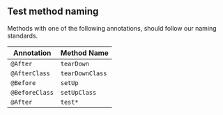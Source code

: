 ## Test method naming

Methods with one of the following annotations, should follow our naming
standards.

Annotation | Method Name
---------- | -----------
`@After` | `tearDown`
`@AfterClass` | `tearDownClass`
`@Before` | `setUp`
`@BeforeClass` | `setUpClass`
`@After` | `test*`